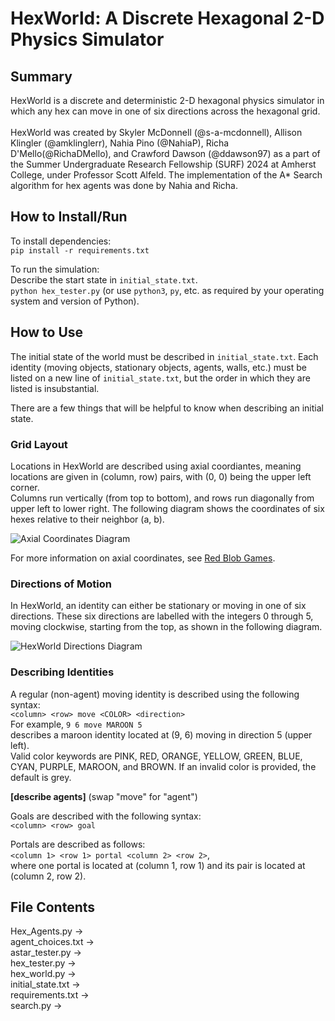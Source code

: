 # HexWorld: A Discrete Hexagonal 2-D Physics Simulator

## Summary
HexWorld is a discrete and deterministic 2-D hexagonal physics simulator in which any hex can move in one of six directions across the hexagonal grid. <br/>
<br/>
HexWorld was created by Skyler McDonnell (@s-a-mcdonnell), Allison Klingler (@amklinglerr), Nahia Pino (@NahiaP), Richa D'Mello(@RichaDMello), and Crawford Dawson (@ddawson97) as a part of the Summer Undergraduate Research Fellowship (SURF) 2024 at Amherst College, under Professor Scott Alfeld.
The implementation of the A* Search algorithm for hex agents was done by Nahia and Richa.

## How to Install/Run
To install dependencies: <br/>
`pip install -r requirements.txt` <br/>

To run the simulation: <br/>
Describe the start state in `initial_state.txt`. <br/>
`python hex_tester.py` (or use `python3`, `py`, etc. as required by your operating system and version of Python).

## How to Use
The initial state of the world must be described in `initial_state.txt`. Each identity (moving objects, stationary objects, agents, walls, etc.) must be listed on a new line of `initial_state.txt`, but the order in which they are listed is insubstantial. <br/>

There are a few things that will be helpful to know when describing an initial state.<br/>

### Grid Layout

Locations in HexWorld are described using axial coordiantes, meaning locations are given in (column, row) pairs, with (0, 0) being the upper left corner.<br/>
Columns run vertically (from top to bottom), and rows run diagonally from upper left to lower right. The following diagram shows the coordinates of six hexes relative to their neighbor (a, b).<br/>

![Axial Coordinates Diagram](https://github.com/user-attachments/assets/40e0914d-c927-47d9-afba-3eb113ffb882)

For more information on axial coordinates, see [Red Blob Games](https://www.redblobgames.com/grids/hexagons/#:~:text=Axial%20coordinates).

### Directions of Motion
In HexWorld, an identity can either be stationary or moving in one of six directions. These six directions are labelled with the integers 0 through 5, moving clockwise, starting from the top, as shown in the following diagram. <br/>

![HexWorld Directions Diagram](https://github.com/user-attachments/assets/423e3ea8-26bc-4518-8ab6-3f8c55fe8970)


### Describing Identities

A regular (non-agent) moving identity is described using the following syntax: <br/>
`<column> <row> move <COLOR> <direction>` <br/>
For example, `9 6 move MAROON 5` <br/> describes a maroon identity located at (9, 6) moving in direction 5 (upper left). <br/>
Valid color keywords are PINK, RED, ORANGE, YELLOW, GREEN, BLUE, CYAN, PURPLE, MAROON, and BROWN. If an invalid color is provided, the default is grey.

__[describe agents]__ (swap "move" for "agent")<br/>

Goals are described with the following syntax:<br/>
`<column> <row> goal`<br/>

Portals are described as follows:<br/>
`<column 1> <row 1> portal <column 2> <row 2>`,<br/>
where one portal is located at (column 1, row 1) and its pair is located at (column 2, row 2).

## File Contents

Hex_Agents.py -> <br/>
agent_choices.txt -> <br/>
astar_tester.py -> <br/>
hex_tester.py -> <br/>
hex_world.py -> <br/>
initial_state.txt -> <br/>
requirements.txt -> <br/>
search.py -> <br/>

